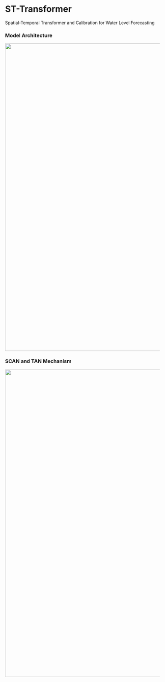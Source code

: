 # ST-Transformer
Spatial-Temporal Transformer and Calibration for Water Level Forecasting


### Model Architecture
<img width = "1000" heigth = "600" src = https://user-images.githubusercontent.com/37679460/204311833-f85711cb-a852-4db7-b66a-6735342aafbe.jpg>

### SCAN and TAN Mechanism
<img width = "1000" heigth = "600" src = https://user-images.githubusercontent.com/37679460/204311595-66837c5f-d662-4df9-bb2e-cb467d719f4e.jpg>
